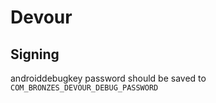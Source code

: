 # Devour

## Signing

androiddebugkey password should be saved to `COM_BRONZES_DEVOUR_DEBUG_PASSWORD`
